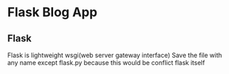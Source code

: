 # Flask Blog App
## Flask
   Flask is lightweight wsgi(web server gateway interface)
   Save the file with any name except flask.py because this would be conflict flask itself
